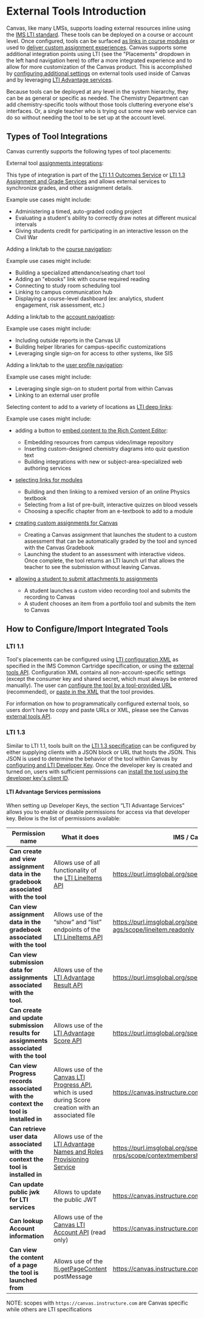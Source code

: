 External Tools Introduction
==============

Canvas, like many LMSs, supports loading external resources inline using the
<a href="http://www.imsglobal.org/lti/" target="_blank">IMS LTI standard</a>.
These tools can be deployed on a course or account level. Once configured, tools
can be surfaced <a href="file.link_selection_placement.html" target="_blank">as links in
course modules</a> or used to <a href="file.assignment_selection_placement.html"
target="_blank">deliver custom assignment experiences</a>. Canvas supports some
additional integration points using LTI (see the "Placements" dropdown in the
left hand navigation here) to offer a more integrated experience and to allow
for more customization of the Canvas product. This is accomplished by <a
href="file.lti_dev_key_config.html" target="_blank">configuring additional settings</a>
on external tools used inside of Canvas and by leveraging <a
href="https://www.imsglobal.org/lti-advantage-overview" target="_blank">LTI
Advantage services</a>.

Because tools can be deployed at any level in the system hierarchy, they can be
as general or specific as needed. The Chemistry Department can add chemistry-specific
tools without those tools cluttering everyone else's interfaces. Or, a single teacher
who is trying out some new web service can do so without needing the tool to be
set up at the account level.

## Types of Tool Integrations

Canvas currently supports the following types of tool placements:

External tool <a href="file.assignment_tools.html" target="_blank">assignments integrations</a>:

This type of integration is part of the
<a href="http://www.imsglobal.org/LTI/v1p1/ltiIMGv1p1.html" target="_blank">LTI 1.1
Outcomes Service</a> or <a href="http://www.imsglobal.org/spec/lti-ags/v2p0/"
target="_blank">LTI 1.3 Assignment and Grade Services</a> and allows external services to
synchronize grades, and other assignment details.

  Example use cases might include:

- Administering a timed, auto-graded coding project
- Evaluating a student's ability to correctly draw notes at different musical intervals
- Giving students credit for participating in an interactive lesson on the Civil War

Adding a link/tab to the <a href="file.navigation_tools.html#course_navigation"
target="_blank">course navigation</a>:

Example use cases might include:

- Building a specialized attendance/seating chart tool
- Adding an "ebooks" link with course required reading
- Connecting to study room scheduling tool
- Linking to campus communication hub
- Displaying a course-level dashboard (ex: analytics, student engagement, risk assessment, etc.)

Adding a link/tab to the <a href="file.navigation_tools.html#account_navigation"
target="_blank">account navigation</a>:

Example use cases might include:

- Including outside reports in the Canvas UI
- Building helper libraries for campus-specific customizations
- Leveraging single sign-on for access to other systems, like SIS

Adding a link/tab to the <a href="file.navigation_tools.html#user_navigation"
target="_blank">
user profile navigation</a>:

Example use cases might include:

- Leveraging single sign-on to student portal from within Canvas
- Linking to an external user profile

Selecting content to add to a variety of locations as <a
href="file.content_item.html" target="_blank">LTI deep links</a>:

Example use cases might include:

- adding a button to  <a href="file.editor_button_placement.html"
  target="_blank">embed content to the Rich Content Editor</a>:

  - Embedding resources from campus video/image repository
  - Inserting custom-designed chemistry diagrams into quiz question text
  - Building integrations with new or subject-area-specialized web authoring
    services

- <a href="file.link_selection_placement.html" target="_blank">selecting links
  for modules</a>

  - Building and then linking to a remixed version of an online Physics textbook
  - Selecting from a list of pre-built, interactive quizzes on blood vessels
  - Choosing a specific chapter from an e-textbook to add to a module

- <a href="file.assignment_tools.html" target="_blank">creating custom assignments for Canvas</a>

  - Creating a Canvas assignment that launches the student to a custom assessment
    that can be automatically graded by the tool and synced with the Canvas Gradebook
  - Launching the student to an assessment with interactive videos. Once complete,
    the tool returns an LTI launch url that allows the teacher to see the submission
    without leaving Canvas.

- <a href="file.homework_submission_placement.html" target="_blank">allowing a
  student to submit attachments to assignments</a>

  - A student launches a custom video recording tool and submits the recording to Canvas
  - A student chooses an item from a portfolio tool and submits the item to Canvas



## How to Configure/Import Integrated Tools

### LTI 1.1
Tool's placements can be configured using
<a href="file.tools_xml.html">LTI configuration XML</a>
as specified in the IMS Common Cartridge specification, or using the <a
href="external_tools.html">external tools API</a>. Configuration XML contains all
non-account-specific settings (except the consumer key and shared secret, which must always be
entered manually). The user can <a href="https://community.canvaslms.com/t5/Instructor-Guide/How-do-I-configure-an-external-app-for-a-course-using-a-URL/ta-p/884"
target="_blank">configure the tool by a tool-provided URL</a>
(recommended), or <a href="https://community.canvaslms.com/t5/Admin-Guide/How-do-I-configure-an-external-app-for-an-account-using-XML/ta-p/221"
target="_blank">paste in the XML</a> that the tool provides.

For information on how to programmatically configured external tools, so users
don't have to copy and paste URLs or XML, please see the Canvas
<a href="external_tools.html">external tools API</a>.

### LTI 1.3
Similar to LTI 1.1, tools built on the <a href="https://www.imsglobal.org/spec/lti/v1p3/"
target="_blank">LTI 1.3 specification</a> can be configured by either supplying clients with a
JSON block or URL that hosts the JSON. This JSON is used to determine the behavior of the tool
within Canvas by <a href="https://community.canvaslms.com/t5/Admin-Guide/How-do-I-configure-an-LTI-key-for-an-account/ta-p/140"
target="_blank">configuring and LTI Developer Key</a>. Once the developer key is created and
turned on, users with sufficient permissions can
<a href="https://community.canvaslms.com/t5/Admin-Guide/How-do-I-configure-an-external-app-for-an-account-using-a-client/ta-p/202" target="_blank">install the
tool using the developer key's client ID</a>.

#### LTI Advantage Services permissions

When setting up Developer Keys, the section “LTI Advantage Services” allows you to enable or disable permissions for 
access via that developer key. Below is the list of permissions available:

| Permission name                                                                       | What it does                                                                                                                                              | IMS / Canvas scope                                                        |
|---------------------------------------------------------------------------------------|-----------------------------------------------------------------------------------------------------------------------------------------------------------|---------------------------------------------------------------------------|
| **Can create and view assignment data in the gradebook associated with the tool**     | Allows use of all functionality of the <a href="line_items.html" target="_blank">LTI LineItems API</a>                                                    | https://purl.imsglobal.org/spec/lti-ags/scope/lineitem                    |
| **Can view assignment data in the gradebook associated with the tool**                | Allows use of the “show” and “list” endpoints of the <a href="line_items.html" target="_blank">LTI LineItems API</a>                                      | https://purl.imsglobal.org/spec/lti-ags/scope/lineitem.readonly           |
| **Can view submission data for assignments associated with the tool.**                | Allows use of the <a href="result.html" target="_blank">LTI Advantage Result API</a>                                                                      | https://purl.imsglobal.org/spec/lti-ags/scope/result.readonly             |
| **Can create and update submission results for assignments associated with the tool** | Allows use of the <a href="score.html" target="_blank">LTI Advantage Score API</a>                                                                        | https://purl.imsglobal.org/spec/lti-ags/scope/score                       |
| **Can view Progress records associated with the context the tool is installed in**    | Allows use of the <a href="progress.html" target="_blank">Canvas LTI Progress API</a>, which is used during Score creation with an associated file        | https://canvas.instructure.com/lti-ags/progress/scope/show                |
| **Can retrieve user data associated with the context the tool is installed in**       | Allows use of the <a href="names_and_role.html" target="_blank">LTI Advantage Names and Roles Provisioning Service</a>                                    | https://purl.imsglobal.org/spec/lti-nrps/scope/contextmembership.readonly |
| **Can update public jwk for LTI services**                                            | Allows to update the public JWT                                                                                                                           | https://canvas.instructure.com/lti/public_jwk/scope/update                |
| **Can lookup Account information**                                                    | Allows use of the <a href="accounts_(lti).html" target="_blank">Canvas LTI Account API</a> (read only)                                                    | https://canvas.instructure.com/lti/account_lookup/scope/show              |
| **Can view the content of a page the tool is launched from**                          | Allows use of the <a href="file.lti_window_post_message.html#lti-getpagecontent">lti.getPageContent</a> postMessage                                       | https://canvas.instructure.com/lti/page_content/show                      |

NOTE: scopes with `https://canvas.instructure.com` are Canvas specific while others are LTI specifications

